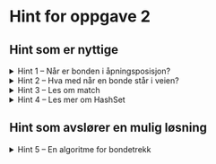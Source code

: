 # Hint for oppgave 2

## Hint som er nyttige

<details>
<summary>Hint 1 – Når er bonden i åpningsposisjon?</summary>

Ettersom bonden kun kan gå fremover og aldri bakover, så kan du være sikker på at

* Hvit bonde er i åpningsposisjon når `y = 1`

Kan du bruke dette for å avgjøre når bonden skal kunne gå to felt fremover, versus når den kun får gå ett felt?

</details>

<details>
<summary>Hint 2 – Hva med når en bonde står i veien?</summary>

- Hvilke åpningstrekk kan en bonde gjøre når det står en brikke to felt frem?
- Hvilke åpningstrekk er tilgjengelige når det står en brikke direkte foran bonden?
- Hvilke trekk er tilgjengelig etter åpningstrekket, når det står en brikke direkte foran?

Dette er tilfeller du burde ta hensyn til i koden.

</details>

<details>
<summary>Hint 3 – Les om match</summary>

Disse tre delene av workshop-teorien kan være spesielt nyttig i denne oppgaven:

* [match](../../doc/teori/4-match.md)
* [match og if](../../doc/teori/4-match.md#match-og-if)
* [Dobbel match](../../doc/teori/4-match.md#dobbel-match)

</details>

<details>
<summary>Hint 4 – Les mer om HashSet</summary>

Ta en titt på [HashSet](../../doc/teori/7-hashset-og-hashmap.md) i workshop-teorien. Spesielt operasjonen 
`HashSet::union()` kan være nyttige for denne oppgaven.

Du kan også lese mer om `HashSet` og disse metodene i
[Rust-dokumentasjonen om `HashSet`](https://doc.rust-lang.org/std/collections/struct.HashSet.html).

</details>

## Hint som avslører en mulig løsning

<details>
<summary>Hint 5 – En algoritme for bondetrekk</summary>

Bonden blir hindret fra å gå fremover hvis det står en annen brikke direkte foran, uansett hvordan farge den brikken
har. Vi kan bruke dette og `match` til å lage en enkel algoritme for å finne gyldige trekk.

Her følger en enkel kode for å finne bondens vanlige trekk (for å gå fremover, ikke for å slå andre brikker):

```rust
let (x, y) = self.position;
let other_pieces: HashSet<_> = team.union(rival_team).collect();
match y {
    _ if other_pieces.contains(&(x, y + 1)) => HashSet::new(),
    1 if !other_pieces.contains(&(x, y + 2)) => HashSet::from_iter([(x, 2), (x, 3)]),
    _ => HashSet::from_iter([(x, y + 1)]),
}
```

</details>
